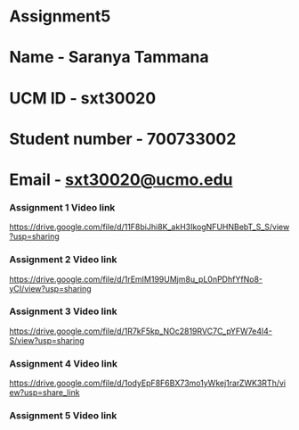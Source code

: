 # Assignment5
 
# Name - Saranya Tammana
# UCM ID - sxt30020
# Student number - 700733002
# Email - sxt30020@ucmo.edu

### Assignment 1 Video link
https://drive.google.com/file/d/11F8biJhi8K_akH3IkogNFUHNBebT_S_S/view?usp=sharing

### Assignment 2 Video link
https://drive.google.com/file/d/1rEmIM199UMjm8u_pL0nPDhfYfNo8-yCI/view?usp=sharing

### Assignment 3 Video link
https://drive.google.com/file/d/1R7kF5kp_NOc2819RVC7C_pYFW7e4l4-S/view?usp=sharing

### Assignment 4 Video link
https://drive.google.com/file/d/1odyEpF8F6BX73mo1yWkej1rarZWK3RTh/view?usp=share_link

### Assignment 5 Video link
